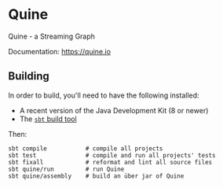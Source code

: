 # Quine

Quine - a Streaming Graph

Documentation: <https://quine.io>

## Building

In order to build, you'll need to have the following installed:

  * A recent version of the Java Development Kit (8 or newer)
  * The [`sbt` build tool](https://www.scala-sbt.org/download.html)

Then:

```
sbt compile           # compile all projects
sbt test              # compile and run all projects' tests
sbt fixall            # reformat and lint all source files
sbt quine/run         # run Quine
sbt quine/assembly    # build an über jar of Quine
```
